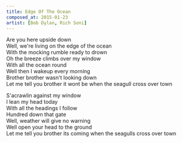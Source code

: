 ```yaml
---
title: Edge Of The Ocean
composed_at: 2015-01-23
artist: [Bob Dylan, Rich Soni]
---
```


Are you here upside down  
Well, we're living on the edge of the ocean  
With the mocking rumble ready to drown  
Oh the breeze climbs over my window  
With all the ocean round  
Well then I wakeup every morning  
Brother brother wasn't looking down  
Let me tell you brother it wont be when the seagull cross over town  

S'acrawlin against my window  
I lean my head today  
With all the headings I follow  
Hundred down that gate  
Well, weather will give no warning  
Well open your head to the ground  
Let me tell you brother its coming when the seagulls cross over town  

